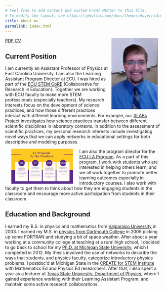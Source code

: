```yaml
---
# Feel free to add content and custom Front Matter to this file.
# To modify the layout, see https://jekyllrb.com/docs/themes/#overriding-theme-defaults
title: About me
permalink: index.html
---
```


<img src="./images/swolfHeadVert.jpg" width="150" alt="Head Shot" align="right" style="padding 10px;" hspace="10"/>

[PDF CV](./files/swolfCV.pdf)

## Current Position

I am currently an Assistant Professor of Physics at East Carolina University.  I am also the Learning Assistant Program Director at ECU.  I was hired as part of the [ECU STEM CoRE](https://stemcore.ecu.edu) (Collaborative for Research in Education).  Together we are working with ECU faculty to make more STEM professionals (especially teachers).  My research interests focus on the development of science practices, and how those different practices interact with different learning environments.  For example, our [XLABs Project](http://blog.ecu.edu/sites/xlabs/) investigates how science practices transfer between different scientific disciplines in laboratory contexts.  In addition to the assessment of scientific practices, my personal research interests include investigating novel ways that we can apply networks in educational settings for both descriptive and modeling purposes.

[<img src="./figure/LA-Program-By-the-Numbers_Spring-2020-1.jpg" width="200" alt="LA Program Stats" align="left" style="padding 5px;" hspace="20"/>](https://laprogram.ecu.edu/)

I am also the program director for the [ECU LA Program](https://laprogram.ecu.edu/).  As a part of this program, I work with students who are interested in helping others learn, and we all work together to promote better learning outcomes especially in introductory courses.  I also work with faculty to get them to think about how they are engaging students in the classroom and encourage more active participation from students in their classroom.

## Education and Background

I earned my B.S. in physics and mathematics from [Valparaiso University](https://www.valpo.edu/physics-astronomy/) in 2003.  I earned my M.S. in [physics from Dartmouth College](https://physics.dartmouth.edu/) in 2005 picking up some FORTRAN and studying a bit of space weather.  After about a year working at a community college at teaching at a rural high school, I decided to go back to school for my [Ph.D. at Michigan State University](https://www.pa.msu.edu/), which I completed in 2012.  My thesis involved the use of networks to describe the ways that students, and physics faculty, categorize introductory physics problems.  I postdoc'd at Michigan State in the [CREATE for STEM Institute](http://create4stem.msu.edu) with Mathematics Ed and Physics Ed researchers.  After that, I also spent a year as a lecturer at [Texas State University, Department of Physics](https://www.txstate.edu/physics/), where I gained experience working with their Learning Assistant Program, and maintain some active research collaborations.

